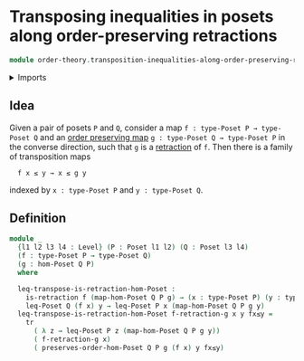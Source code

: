 # Transposing inequalities in posets along order-preserving retractions

```agda
module order-theory.transposition-inequalities-along-order-preserving-retractions-posets where
```

<details><summary>Imports</summary>

```agda
open import foundation.function-types
open import foundation.homotopies
open import foundation.identity-types
open import foundation.transport-along-identifications
open import foundation.universe-levels

open import order-theory.order-preserving-maps-posets
open import order-theory.posets
```

</details>

## Idea

Given a pair of posets `P` and `Q`, consider a map
`f : type-Poset P → type-Poset Q` and an
[order preserving map](order-theory.order-preserving-maps-posets.md)
`g : type-Poset Q → type-Poset P` in the converse direction, such that `g` is a
[retraction](foundation.retractions.md) of `f`. Then there is a family of
transposition maps

```text
  f x ≤ y → x ≤ g y
```

indexed by `x : type-Poset P` and `y : type-Poset Q`.

## Definition

```agda
module _
  {l1 l2 l3 l4 : Level} (P : Poset l1 l2) (Q : Poset l3 l4)
  (f : type-Poset P → type-Poset Q)
  (g : hom-Poset Q P)
  where

  leq-transpose-is-retraction-hom-Poset :
    is-retraction f (map-hom-Poset Q P g) → (x : type-Poset P) (y : type-Poset Q) →
    leq-Poset Q (f x) y → leq-Poset P x (map-hom-Poset Q P g y)
  leq-transpose-is-retraction-hom-Poset f-retraction-g x y fx≤y =
    tr
      ( λ z → leq-Poset P z (map-hom-Poset Q P g y))
      ( f-retraction-g x)
      ( preserves-order-hom-Poset Q P g (f x) y fx≤y)
```
